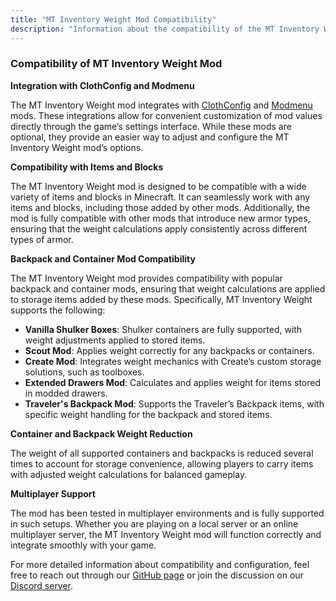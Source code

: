 ```yaml
---
title: "MT Inventory Weight Mod Compatibility"
description: "Information about the compatibility of the MT Inventory Weight mod with other mods and configurations, including integration with ClothConfig and Modmenu."
---
```


### Compatibility of MT Inventory Weight Mod

**Integration with ClothConfig and Modmenu**

The MT Inventory Weight mod integrates with [ClothConfig](https://modrinth.com/mod/cloth-config) and [Modmenu](https://modrinth.com/mod/modmenu) mods. These integrations allow for convenient customization of mod values directly through the game’s settings interface. While these mods are optional, they provide an easier way to adjust and configure the MT Inventory Weight mod’s options.

**Compatibility with Items and Blocks**

The MT Inventory Weight mod is designed to be compatible with a wide variety of items and blocks in Minecraft. It can seamlessly work with any items and blocks, including those added by other mods. Additionally, the mod is fully compatible with other mods that introduce new armor types, ensuring that the weight calculations apply consistently across different types of armor.

**Backpack and Container Mod Compatibility**

The MT Inventory Weight mod provides compatibility with popular backpack and container mods, ensuring that weight calculations are applied to storage items added by these mods. Specifically, MT Inventory Weight supports the following:

- **Vanilla Shulker Boxes**: Shulker containers are fully supported, with weight adjustments applied to stored items.
- **Scout Mod**: Applies weight correctly for any backpacks or containers.
- **Create Mod**: Integrates weight mechanics with Create’s custom storage solutions, such as toolboxes.
- **Extended Drawers Mod**: Calculates and applies weight for items stored in modded drawers.
- **Traveler's Backpack Mod**: Supports the Traveler’s Backpack items, with specific weight handling for the backpack and stored items.

**Container and Backpack Weight Reduction**

The weight of all supported containers and backpacks is reduced several times to account for storage convenience, allowing players to carry items with adjusted weight calculations for balanced gameplay.

**Multiplayer Support**

The mod has been tested in multiplayer environments and is fully supported in such setups. Whether you are playing on a local server or an online multiplayer server, the MT Inventory Weight mod will function correctly and integrate smoothly with your game.

For more detailed information about compatibility and configuration, feel free to reach out through our [GitHub page](https://github.com/MEGATREX4/inventory-weight/) or join the discussion on our [Discord server](https://discord.gg/hc4XPRBEsq).

